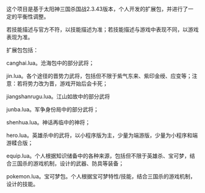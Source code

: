 这个项目是基于太阳神三国杀国战2.3.43版本，个人开发的扩展包，并进行了一定的平衡性调整。

若技能描述与官方不符，以技能描述为准；若技能描述与游戏中表现不同，以游戏表现为准。

扩展包包括：

canghai.lua。沧海包中的部分武将；

jin.lua。各个途径的晋势力武将，包括但不限于紫气东来、紫印金绶、应变等；注意：若将势力改为晋，游戏开始后会卡死；

jiangshanrugu.lua。江山如故中的部分武将

junba.lua。军争身份局中的部分武将；

shenhua.lua。神话再临中的神将；

hero.lua。英雄杀中的武将，以小程序版为主，少量为端游版，少量为小程序和端游糅合版；

equip.lua。个人根据知识储备中的各种来源，包括但不限于英雄杀、宝可梦，结合三国杀的游戏机制，设计的武器、防具等装备；

pokemon.lua。宝可梦包。个人根据宝可梦特性/技能，结合三国杀的游戏机制，设计的技能。
